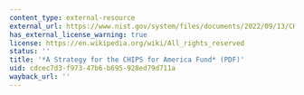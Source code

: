 ```yaml
---
content_type: external-resource
external_url: https://www.nist.gov/system/files/documents/2022/09/13/CHIPS-for-America-Strategy%20%28Sept%206%2C%202022%29.pdf
has_external_license_warning: true
license: https://en.wikipedia.org/wiki/All_rights_reserved
status: ''
title: '*A Strategy for the CHIPS for America Fund* (PDF)'
uid: cdcec7d3-f973-47b6-b695-928ed79d711a
wayback_url: ''
---
```

